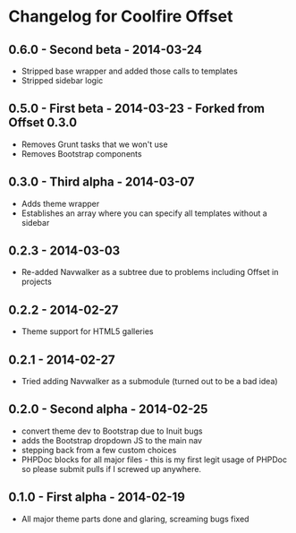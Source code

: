 # Changelog for Coolfire Offset

## 0.6.0 - Second beta - 2014-03-24

- Stripped base wrapper and added those calls to templates
- Stripped sidebar logic

## 0.5.0 - First beta - 2014-03-23 - Forked from Offset 0.3.0

- Removes Grunt tasks that we won't use
- Removes Bootstrap components

## 0.3.0 - Third alpha - 2014-03-07

- Adds theme wrapper
- Establishes an array where you can specify all templates without a sidebar

## 0.2.3 - 2014-03-03

- Re-added Navwalker as a subtree due to problems including Offset in projects

## 0.2.2 - 2014-02-27

- Theme support for HTML5 galleries

## 0.2.1 - 2014-02-27

- Tried adding Navwalker as a submodule (turned out to be a bad idea)

## 0.2.0 - Second alpha - 2014-02-25

- convert theme dev to Bootstrap due to Inuit bugs
- adds the Bootstrap dropdown JS to the main nav
- stepping back from a few custom choices
- PHPDoc blocks for all major files - this is my first legit usage of PHPDoc so please submit pulls if I screwed up anywhere.

## 0.1.0 - First alpha - 2014-02-19

- All major theme parts done and glaring, screaming bugs fixed
